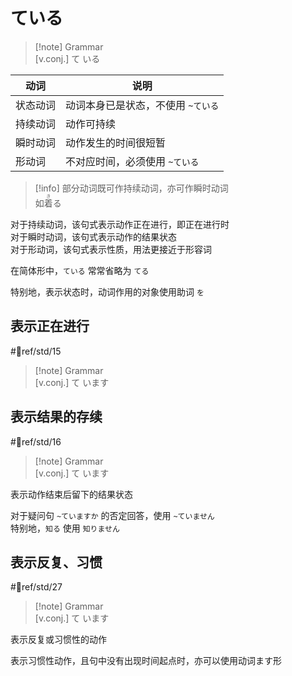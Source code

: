 # ている

> [!note] Grammar  
> [v.conj.] て いる  

| 动词   | 说明                  |
| ---- | ------------------- |
| 状态动词 | 动词本身已是状态，不使用 `~ている` |
| 持续动词 | 动作可持续               |
| 瞬时动词 | 动作发生的时间很短暂          |
| 形动词  | 不对应时间，必须使用 `~ている`   |

> [!info]
> 部分动词既可作持续动词，亦可作瞬时动词  
> 如<ruby>着<rt>き</rt>る</ruby>  

对于持续动词，该句式表示动作正在进行，即正在进行时  
对于瞬时动词，该句式表示动作的结果状态  
对于形动词，该句式表示性质，用法更接近于形容词  

在简体形中，`ている` 常常省略为 `てる`  

特别地，表示状态时，动词作用的对象使用助词 `を`  

## 表示正在进行  

 #📖ref/std/15  

> [!note] Grammar  
> [v.conj.] て います  

## 表示结果的存续  

 #📖ref/std/16  

> [!note] Grammar  
> [v.conj.] て います  

表示动作结束后留下的结果状态  

对于疑问句 `~ていますか` 的否定回答，使用 `~ていません`  
特别地，`知る` 使用 `知りません`  

## 表示反复、习惯  

 #📖ref/std/27  

> [!note] Grammar  
> [v.conj.] て います  

表示反复或习惯性的动作  

表示习惯性动作，且句中没有出现时间起点时，亦可以使用动词ます形  
